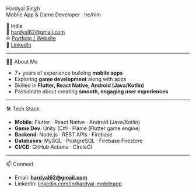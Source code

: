 Hardyal Singh  
Mobile App & Game Developer · he/him  

📍 India  
📧 hardyal62@gmail.com  
🌐 [Portfolio / Website](https://your-website.com)  
🔗 [LinkedIn](https://www.linkedin.com/in/hardyal-mobileapp)  

---

👨‍💻 About Me  
- 7+ years of experience building **mobile apps**  
- Exploring **game development** along with apps  
- Skilled in **Flutter, React Native, Android (Java/Kotlin)**  
- Passionate about creating **smooth, engaging user experiences**  

---

🛠️ Tech Stack  
- **Mobile**: Flutter · React Native · Android (Java/Kotlin)  
- **Game Dev**: Unity (C#) · Flame (Flutter game engine)  
- **Backend**: Node.js · REST APIs · Firebase  
- **Databases**: MySQL · PostgreSQL · Firebase Firestore  
- **CI/CD**: GitHub Actions · CircleCI  

---

📫 Connect  
- Email: **hardyal62@gmail.com**  
- LinkedIn: [linkedin.com/in/hardyal-mobileapp](https://www.linkedin.com/in/hardyal-mobileapp)  
